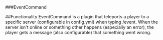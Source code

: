 ###EventCommand

##Functionality 
EventCommand is a plugin that teleports a player to a specific server (configurable in config.yml) when typing /event. 
When the server isn't online or something other happens (especially an error), the player gets a message (also configurable) that something went wrong.

